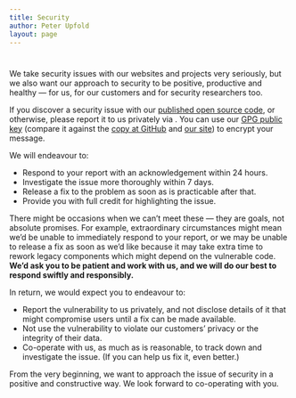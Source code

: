 ```yaml
---
title: Security
author: Peter Upfold
layout: page
---
```

# 

We take security issues with our websites and projects very seriously, but we also want our approach to security to be positive, productive and healthy — for us, for our customers and for security researchers too.

If you discover a security issue with our [published open source code][1], or otherwise, please report it to us privately via . You can use our [GPG public key][2] (compare it against the [copy at GitHub][3] and [our site][4]) to encrypt your message.

 [1]: https://github.com/vanpattenmedia
 [2]: https://github.com/vanpattenmedia/security-keys/
 [3]: https://github.com/vanpattenmedia/security-keys/blob/master/vpm_security_public.key
 [4]: https://security.vanpattenmedia.com/vpm_security_public.key.txt

We will endeavour to:

*   Respond to your report with an acknowledgement within 24 hours.
*   Investigate the issue more thoroughly within 7 days.
*   Release a fix to the problem as soon as is practicable after that.
*   Provide you with full credit for highlighting the issue.

There might be occasions when we can’t meet these — they are goals, not absolute promises. For example, extraordinary circumstances might mean we’d be unable to immediately respond to your report, or we may be unable to release a fix as soon as we’d like because it may take extra time to rework legacy components which might depend on the vulnerable code. **We’d ask you to be patient and work with us, and we will do our best to respond swiftly and responsibly.**

In return, we would expect you to endeavour to:

*   Report the vulnerability to us privately, and not disclose details of it that might compromise users until a fix can be made available.
*   Not use the vulnerability to violate our customers’ privacy or the integrity of their data.
*   Co-operate with us, as much as is reasonable, to track down and investigate the issue. (If you can help us fix it, even better.)

From the very beginning, we want to approach the issue of security in a positive and constructive way. We look forward to co-operating with you.